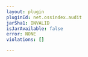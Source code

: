 ```yaml
---
layout: plugin
pluginId: net.ossindex.audit
jarSha1: INVALID
isJarAvailable: false
error: NONE
violations: []

---
```

